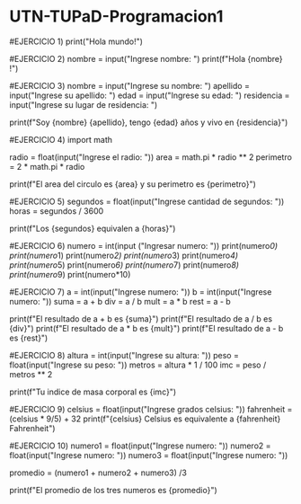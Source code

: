 # UTN-TUPaD-Programacion1
#EJERCICIO 1)
print("Hola mundo!")

#EJERCICIO 2)
nombre = input("Ingrese nombre: ")
print(f"Hola {nombre} !")

#EJERCICIO 3)
nombre = input("Ingrese su nombre: ")
apellido = input("Ingrese su apellido: ")
edad = input("Ingrese su edad: ")
residencia = input("Ingrese su lugar de residencia: ")

print(f"Soy {nombre} {apellido}, tengo {edad} años y vivo en {residencia}")

#EJERCICIO 4)
import math

radio = float(input("Ingrese el radio: "))
area =  math.pi * radio ** 2
perimetro = 2 * math.pi * radio

print(f"El area del circulo es {area} y su perimetro es {perimetro}")

#EJERCICIO 5)
segundos = float(input("Ingrese cantidad de segundos: "))
horas = segundos / 3600

print(f"Los {segundos} equivalen a {horas}") 

#EJERCICIO 6)
numero = int(input ("Ingresar numero: "))
print(numero*0)
print(numero*1)
print(numero*2)
print(numero*3)
print(numero*4)
print(numero*5)
print(numero*6)
print(numero*7)
print(numero*8)
print(numero*9)
print(numero*10)

#EJERCICIO 7)
a = int(input("Ingrese numero: "))
b = int(input("Ingrese numero: "))
suma = a + b
div = a / b
mult = a * b
rest = a - b

print(f"El resultado de a + b es {suma}")
print(f"El resultado de a / b es {div}")
print(f"El resultado de a * b es {mult}")
print(f"El resultado de a - b es {rest}")

#EJERCICIO 8)
altura = int(input("Ingrese su altura: "))
peso = float(input("Ingrese su peso: "))
metros = altura * 1 / 100
imc = peso / metros ** 2

print(f"Tu indice de masa corporal es {imc}")

#EJERCICIO 9)
celsius = float(input("Ingrese grados celsius: "))
fahrenheit = (celsius * 9/5) + 32
print(f"{celsius} Celsius es equivalente a {fahrenheit} Fahrenheit")

#EJERCICIO 10)
numero1 = float(input("Ingrese numero: "))
numero2 = float(input("Ingrese numero: "))
numero3 = float(input("Ingrese numero: "))

promedio = (numero1 + numero2 + numero3) /3

print(f"El promedio de los tres numeros es {promedio}")